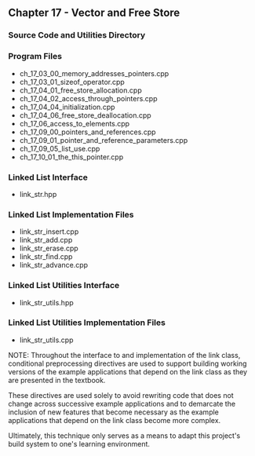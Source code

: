 ## Chapter 17 - Vector and Free Store
### Source Code and Utilities Directory

### Program Files
* ch\_17\_03\_00\_memory\_addresses\_pointers.cpp 
* ch\_17\_03\_01\_sizeof\_operator.cpp
* ch\_17\_04\_01\_free\_store\_allocation.cpp
* ch\_17\_04\_02\_access\_through\_pointers.cpp
* ch\_17\_04\_04\_initialization.cpp
* ch\_17\_04\_06\_free\_store\_deallocation.cpp
* ch\_17\_06\_access\_to\_elements.cpp
* ch\_17\_09\_00\_pointers\_and\_references.cpp
* ch\_17\_09\_01\_pointer\_and\_reference\_parameters.cpp
* ch\_17\_09\_05\_list\_use.cpp
* ch\_17\_10\_01\_the\_this\_pointer.cpp

### Linked List Interface
* link\_str.hpp

### Linked List Implementation Files
* link\_str\_insert.cpp
* link\_str\_add.cpp
* link\_str\_erase.cpp
* link\_str\_find.cpp
* link\_str\_advance.cpp

### Linked List Utilities Interface
* link\_str\_utils.hpp

### Linked List Utilities Implementation Files
* link\_str\_utils.cpp

NOTE: Throughout the interface to and implementation of the link class,
conditional preprocessing directives are used to support building working
versions of the example applications that depend on the link class as they are
presented in the textbook.

These directives are used solely to avoid rewriting code that does not change
across successive example applications and to demarcate the inclusion of new
features that become necessary as the example applications that depend on the
link class become more complex.

Ultimately, this technique only serves as a means to adapt this project's build
system to one's learning environment.
